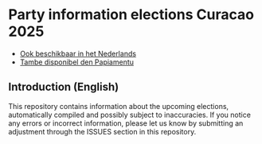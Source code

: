 # Party information elections Curacao 2025

- [Ook beschikbaar in het Nederlands](./README-NL.md)
- [Tambe disponibel den Papiamentu](./README-PA.md)

## Introduction (English)

This repository contains information about the upcoming elections, automatically compiled and possibly subject to
inaccuracies. If you notice any errors or incorrect information, please let us know by submitting an adjustment through
the ISSUES section in this repository.

